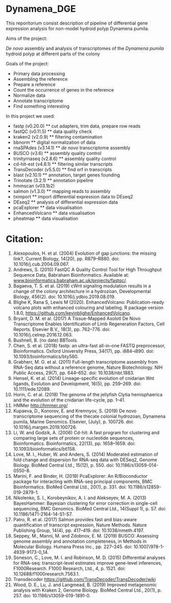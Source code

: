 # Dynamena_DGE
This reporitorium consist description of pipeline of differential gene expression analysis for non-model hydroid polyp Dynamena pumila.

Aims of the project:

*De novo* assembly and analysis of transcriptomes of the *Dynamena pumila* hydroid polyp at different parts of the colony

Goals of the project:

* Primary data processing
* Assembling the reference
* Prepare a reference
* Count the occurrence of genes in the reference
* Normalize data
* Annotate transcriptome
* Find something interesting

In this project we used:
* fastp (v0.20.0)
** cut adapters, trim data, prepare row reads
* fastQC (v0.11.5)
** data quality check
* kraken2 (v2.0.9)
** filtering contamination
* bbnorm
** digital normalization of data
* rnaSPAdes (v3.14.1) 
** *de novo* transcriptome assembly
* BUSCO (v3.6)
** assembly quality control
* trinityrnaseq (v2.8.6)
** assembly quality control
* cd-hit-est (v4.8.1)
** filtering similar transcripts
* TransDecoder (v5.5.0)
** find orf in transcripts
* blast (v2.10.1)
** annotation, target genes founding
* Trinotate (3.2.1)
** annotation pipeline
* hmmscan (v03.1b2)
* salmon (v1.3.0)
** mapping reads to assembly
* tximport
** import differential expression data to DEseq2 
* DEseq2
** analysis of differential expression data
* pcaExplorer
** data visualisation
* EnhancedVolcano
** data visualisation
* pheatmap
** data visualisation

# Citation:
1.	Alexopoulos, H. et al. (2004) Evolution of gap junctions: the missing link?, Current Biology, 14(20), pp. R879–R880. doi: 10.1016/j.cub.2004.09.067.
2.	Andrews, S. (2010) FastQC A Quality Control Tool for High Throughput Sequence Data, Babraham Bioinformatics. Available at: www.bioinformatics.babraham.ac.uk/projects/fastqc/.
3.	Bagaeva, T. S. et al. (2019) сWnt signaling modulation results in a change of the colony architecture in a hydrozoan, Developmental Biology, 456(2). doi: 10.1016/j.ydbio.2019.08.019.
4.	Blighe K, Rana S, Lewis M (2020). EnhancedVolcano: Publication-ready volcano plots with enhanced colouring and labeling. R package version 1.8.0, https://github.com/kevinblighe/EnhancedVolcano.
5.	Bryant, D. M. et al. (2017) A Tissue-Mapped Axolotl De Novo Transcriptome Enables Identification of Limb Regeneration Factors, Cell Reports. Elsevier B.V., 18(3), pp. 762–776. doi: 10.1016/j.celrep.2016.12.063.
6.	Bushnell, B. (no date) BBTools.
7.	Chen, S. et al. (2018) fastp: an ultra-fast all-in-one FASTQ preprocessor, Bioinformatics. Oxford University Press, 34(17), pp. i884–i890. doi: 10.1093/bioinformatics/bty560.
8.	Grabherr, M. G. et al. (2011) Full-length transcriptome assembly from RNA-Seq data without a reference genome, Nature Biotechnology. NIH Public Access, 29(7), pp. 644–652. doi: 10.1038/nbt.1883.
9.	Hensel, K. et al. (2014) Lineage-specific evolution of cnidarian Wnt ligands, Evolution and Development, 16(5), pp. 259–269. doi: 10.1111/ede.12089.
10.	Horin, C. et al. (2018) The genome of the jellyfish Clytia hemisphaerica and the evolution of the cnidarian life-cycle, pp. 1–41.
11.	HMMer http://hmmer.org/
12.	Kupaeva, D., Konorov, E. and Kremnyov, S. (2019) De novo transcriptome sequencing of the thecate colonial hydrozoan, Dynamena pumila, Marine Genomics. Elsevier, (July), p. 100726. doi: 10.1016/j.margen.2019.100726.
13.	Li, W. and Godzik, A. (2006) Cd-hit: A fast program for clustering and comparing large sets of protein or nucleotide sequences, Bioinformatics. Bioinformatics, 22(13), pp. 1658–1659. doi: 10.1093/bioinformatics/btl158.
14.	Love, M. I., Huber, W. and Anders, S. (2014) Moderated estimation of fold change and dispersion for RNA-seq data with DESeq2, Genome Biology. BioMed Central Ltd., 15(12), p. 550. doi: 10.1186/s13059-014-0550-8.
15.	Marini, F. and Binder, H. (2019) PcaExplorer: An R/Bioconductor package for interacting with RNA-seq principal components, BMC Bioinformatics. BioMed Central Ltd., 20(1), p. 331. doi: 10.1186/s12859-019-2879-1.
16.	Nikolenko, S. I., Korobeynikov, A. I. and Alekseyev, M. A. (2013) BayesHammer: Bayesian clustering for error correction in single-cell sequencing, BMC Genomics. BioMed Central Ltd., 14(Suppl 1), p. S7. doi: 10.1186/1471-2164-14-S1-S7.
17.	Patro, R. et al. (2017) Salmon provides fast and bias-aware quantification of transcript expression, Nature Methods. Nature Publishing Group, 14(4), pp. 417–419. doi: 10.1038/nmeth.4197.
18.	Seppey, M., Manni, M. and Zdobnov, E. M. (2019) BUSCO: Assessing genome assembly and annotation completeness, in Methods in Molecular Biology. Humana Press Inc., pp. 227–245. doi: 10.1007/978-1-4939-9173-0_14.
19.	Soneson, C., Love, M. I. and Robinson, M. D. (2015) Differential analyses for RNA-seq: transcript-level estimates improve gene-level inferences, F1000Research. F1000 Research, Ltd., 4, p. 1521. doi: 10.12688/f1000research.7563.1.
20.	Transdecoder https://github.com/TransDecoder/TransDecoder/wiki
21.	Wood, D. E., Lu, J. and Langmead, B. (2019) Improved metagenomic analysis with Kraken 2, Genome Biology. BioMed Central Ltd., 20(1), p. 257. doi: 10.1186/s13059-019-1891-0.

